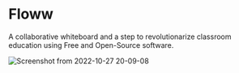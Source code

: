 # Floww
A collaborative whiteboard and a step to revolutionarize classroom education using Free and Open-Source software.

![Screenshot from 2022-10-27 20-09-08](https://user-images.githubusercontent.com/47198395/198831300-6b2ed019-0154-491a-b30a-14b3ecab1b56.png)
